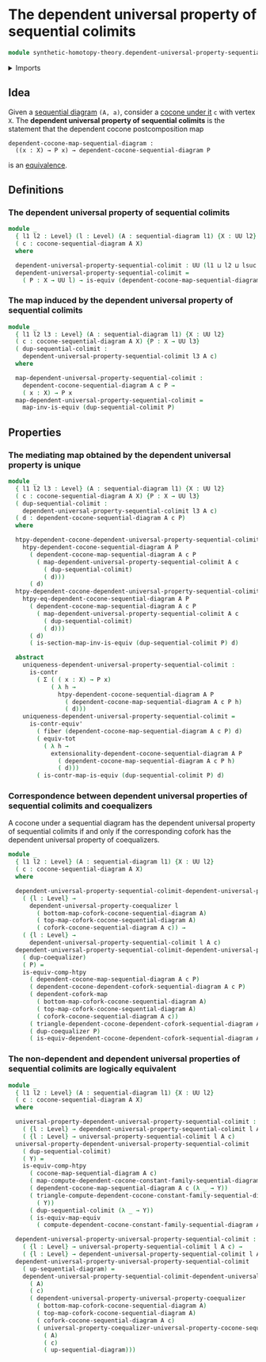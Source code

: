 # The dependent universal property of sequential colimits

```agda
module synthetic-homotopy-theory.dependent-universal-property-sequential-colimits where
```

<details><summary>Imports</summary>

```agda
open import foundation.contractible-maps
open import foundation.contractible-types
open import foundation.dependent-pair-types
open import foundation.equivalences
open import foundation.fibers-of-maps
open import foundation.function-types
open import foundation.functoriality-dependent-pair-types
open import foundation.homotopies
open import foundation.universe-levels

open import synthetic-homotopy-theory.cocones-under-sequential-diagrams
open import synthetic-homotopy-theory.dependent-cocones-under-sequential-diagrams
open import synthetic-homotopy-theory.dependent-coforks
open import synthetic-homotopy-theory.dependent-universal-property-coequalizers
open import synthetic-homotopy-theory.sequential-diagrams
open import synthetic-homotopy-theory.universal-property-sequential-colimits
```

</details>

## Idea

Given a [sequential diagram](synthetic-homotopy-theory.sequential-diagrams.md)
`(A, a)`, consider a
[cocone under it](synthetic-homotopy-theory.cocones-under-sequential-diagrams.md)
`c` with vertex `X`. The **dependent universal property of sequential colimits**
is the statement that the dependent cocone postcomposition map

```text
dependent-cocone-map-sequential-diagram :
  ((x : X) → P x) → dependent-cocone-sequential-diagram P
```

is an [equivalence](foundation.equivalences.md).

## Definitions

### The dependent universal property of sequential colimits

```agda
module _
  { l1 l2 : Level} (l : Level) (A : sequential-diagram l1) {X : UU l2}
  ( c : cocone-sequential-diagram A X)
  where

  dependent-universal-property-sequential-colimit : UU (l1 ⊔ l2 ⊔ lsuc l)
  dependent-universal-property-sequential-colimit =
    ( P : X → UU l) → is-equiv (dependent-cocone-map-sequential-diagram A c P)
```

### The map induced by the dependent universal property of sequential colimits

```agda
module _
  { l1 l2 l3 : Level} (A : sequential-diagram l1) {X : UU l2}
  ( c : cocone-sequential-diagram A X) {P : X → UU l3}
  ( dup-sequential-colimit :
    dependent-universal-property-sequential-colimit l3 A c)
  where

  map-dependent-universal-property-sequential-colimit :
    dependent-cocone-sequential-diagram A c P →
    ( x : X) → P x
  map-dependent-universal-property-sequential-colimit =
    map-inv-is-equiv (dup-sequential-colimit P)
```

## Properties

### The mediating map obtained by the dependent universal property is unique

```agda
module _
  { l1 l2 l3 : Level} (A : sequential-diagram l1) {X : UU l2}
  ( c : cocone-sequential-diagram A X) {P : X → UU l3}
  ( dup-sequential-colimit :
    dependent-universal-property-sequential-colimit l3 A c)
  ( d : dependent-cocone-sequential-diagram A c P)
  where

  htpy-dependent-cocone-dependent-universal-property-sequential-colimit :
    htpy-dependent-cocone-sequential-diagram A P
      ( dependent-cocone-map-sequential-diagram A c P
        ( map-dependent-universal-property-sequential-colimit A c
          ( dup-sequential-colimit)
          ( d)))
      ( d)
  htpy-dependent-cocone-dependent-universal-property-sequential-colimit =
    htpy-eq-dependent-cocone-sequential-diagram A P
      ( dependent-cocone-map-sequential-diagram A c P
        ( map-dependent-universal-property-sequential-colimit A c
          ( dup-sequential-colimit)
          ( d)))
      ( d)
      ( is-section-map-inv-is-equiv (dup-sequential-colimit P) d)

  abstract
    uniqueness-dependent-universal-property-sequential-colimit :
      is-contr
        ( Σ ( ( x : X) → P x)
            ( λ h →
              htpy-dependent-cocone-sequential-diagram A P
                ( dependent-cocone-map-sequential-diagram A c P h)
                ( d)))
    uniqueness-dependent-universal-property-sequential-colimit =
      is-contr-equiv'
        ( fiber (dependent-cocone-map-sequential-diagram A c P) d)
        ( equiv-tot
          ( λ h →
            extensionality-dependent-cocone-sequential-diagram A P
              ( dependent-cocone-map-sequential-diagram A c P h)
              ( d)))
        ( is-contr-map-is-equiv (dup-sequential-colimit P) d)
```

### Correspondence between dependent universal properties of sequential colimits and coequalizers

A cocone under a sequential diagram has the dependent universal property of
sequential colimits if and only if the corresponding cofork has the dependent
universal property of coequalizers.

```agda
module _
  { l1 l2 : Level} (A : sequential-diagram l1) {X : UU l2}
  ( c : cocone-sequential-diagram A X)
  where

  dependent-universal-property-sequential-colimit-dependent-universal-property-coequalizer :
    ( {l : Level} →
      dependent-universal-property-coequalizer l
        ( bottom-map-cofork-cocone-sequential-diagram A)
        ( top-map-cofork-cocone-sequential-diagram A)
        ( cofork-cocone-sequential-diagram A c)) →
    ( {l : Level} →
      dependent-universal-property-sequential-colimit l A c)
  dependent-universal-property-sequential-colimit-dependent-universal-property-coequalizer
    ( dup-coequalizer)
    ( P) =
    is-equiv-comp-htpy
      ( dependent-cocone-map-sequential-diagram A c P)
      ( dependent-cocone-dependent-cofork-sequential-diagram A c P)
      ( dependent-cofork-map
        ( bottom-map-cofork-cocone-sequential-diagram A)
        ( top-map-cofork-cocone-sequential-diagram A)
        ( cofork-cocone-sequential-diagram A c))
      ( triangle-dependent-cocone-dependent-cofork-sequential-diagram A c P)
      ( dup-coequalizer P)
      ( is-equiv-dependent-cocone-dependent-cofork-sequential-diagram A c P)
```

### The non-dependent and dependent universal properties of sequential colimits are logically equivalent

```agda
module _
  { l1 l2 : Level} (A : sequential-diagram l1) {X : UU l2}
  ( c : cocone-sequential-diagram A X)
  where

  universal-property-dependent-universal-property-sequential-colimit :
    ( {l : Level} → dependent-universal-property-sequential-colimit l A c) →
    ( {l : Level} → universal-property-sequential-colimit l A c)
  universal-property-dependent-universal-property-sequential-colimit
    ( dup-sequential-colimit)
    ( Y) =
    is-equiv-comp-htpy
      ( cocone-map-sequential-diagram A c)
      ( map-compute-dependent-cocone-constant-family-sequential-diagram A c Y)
      ( dependent-cocone-map-sequential-diagram A c (λ _ → Y))
      ( triangle-compute-dependent-cocone-constant-family-sequential-diagram A c
        ( Y))
      ( dup-sequential-colimit (λ _ → Y))
      ( is-equiv-map-equiv
        ( compute-dependent-cocone-constant-family-sequential-diagram A c Y))

  dependent-universal-property-universal-property-sequential-colimit :
    ( {l : Level} → universal-property-sequential-colimit l A c) →
    ( {l : Level} → dependent-universal-property-sequential-colimit l A c)
  dependent-universal-property-universal-property-sequential-colimit
    ( up-sequential-diagram) =
    dependent-universal-property-sequential-colimit-dependent-universal-property-coequalizer
      ( A)
      ( c)
      ( dependent-universal-property-universal-property-coequalizer
        ( bottom-map-cofork-cocone-sequential-diagram A)
        ( top-map-cofork-cocone-sequential-diagram A)
        ( cofork-cocone-sequential-diagram A c)
        ( universal-property-coequalizer-universal-property-cocone-sequential-colimit
          ( A)
          ( c)
          ( up-sequential-diagram)))
```
